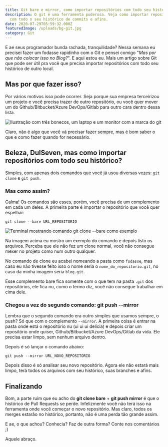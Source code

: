 ```yaml
---
title: Git bare e mirror, como importar repositórios com todo seu histórico
description: O git é uma ferramenta poderosa. Veja como importar repositórios
  com todo o seu histórico de commits e afins.
date: 2020-07-29T05:59:32.000Z
featuredImage: /uploads/bg-git.jpg
category: Git
---
```

E ae seus programador bunda rachada, tranquilidade? Nessa semana eu precisei fazer um fodasse rapidinho com o Git e pensei comigo "*Mas por que não colocar isso no Blog?*". E aqui estou eu. Mais um artigo sobre Git que pode ser útil pra você que precisa importar repositórios com todo seu histórico de outro local.

## Mas por que fazer isso?

Por vários motivos isso pode ocorrer. Seja porque sua empresa terceirizou um projeto e você precisa trazer de outro repositório, ou você quer mover um do Github/Bitbucket/Azure DevOps/Gitlab para outro cara dentro dessa lista.

![Ilustração com três bonecos, um laptop e um monitor com a marca do git](/uploads/ilustracao-git.webp)

Claro, não é algo que você vá precisar fazer sempre, mas é bom saber o que e como fazer quando for necessário.

## Beleza, DulSeven, mas como importar repositórios com todo seu histórico?

Simples, com apenas dois comandos que você já usou diversas vezes: `git clone` e `git push`.

### Mas como assim?

Calma! Os comandos são esses, porém, você precisa de um complemento em cada um deles. A primeira parte é importar o repositório que você quer espelhar:

```shell
git clone --bare URL_REPOSITORIO
```

![Terminal mostrando comando git clone --bare como exemplo](/uploads/tela-exemplo.png)

Na imagem acima eu mostro um exemplo do comando e depois listo os arquivos. Perceba que ele não fez um clone normal, você não consegue mexer no projeto como num outro qualquer.

No comando de clone eu acabei nomeando a pasta como `fodasse`, mas caso eu não tivesse feito isso o nome seria o `nome_do_repositorio.git`, no caso da minha imagem seria `blog.git`.

Esse complemento bare fica somente com o que tem na pasta `.git` dos repositórios, ele fica nu, como o termo diz, você não consegue trabalhar em cima dele.

### Chegou a vez do segundo comando: git push --mirror

Lembra que o segundo comando era outro simples que usamos sempre, o push? Só que com o complemento `--mirror`. A primeira coisa é entrar na pasta onde está o repositório nu (ui ui ui delícia) e depois criar um repositório onde quiser, Github/Bitbucket/Azure DevOps/Gitlab da vida. Ele precisa estar limpo, sem nenhum arquivo dentro.

Depois é só lançar o comando abaixo:

```shell
git push --mirror URL_NOVO_REPOSITORIO
```

Depois disso é só analisar seu novo repositório. Agora ele não estará mais limpo, terá todos os arquivos com seu histórico, suas branches e afins.

## Finalizando

Bom, a parte ruim que eu acho do **git clone bare** + **git push mirror** é que o histórico de Pull Requests se perde. Infelizmente você não terá isso na ferramenta onde você começar o novo repositório. Mas claro, todos os merges estarão no histórico, portanto, não é uma perda tão grande assim.

E ae, o que achou? Conhecia? Faz de outra forma? Conte nos comentários ;)

Aquele abraço.